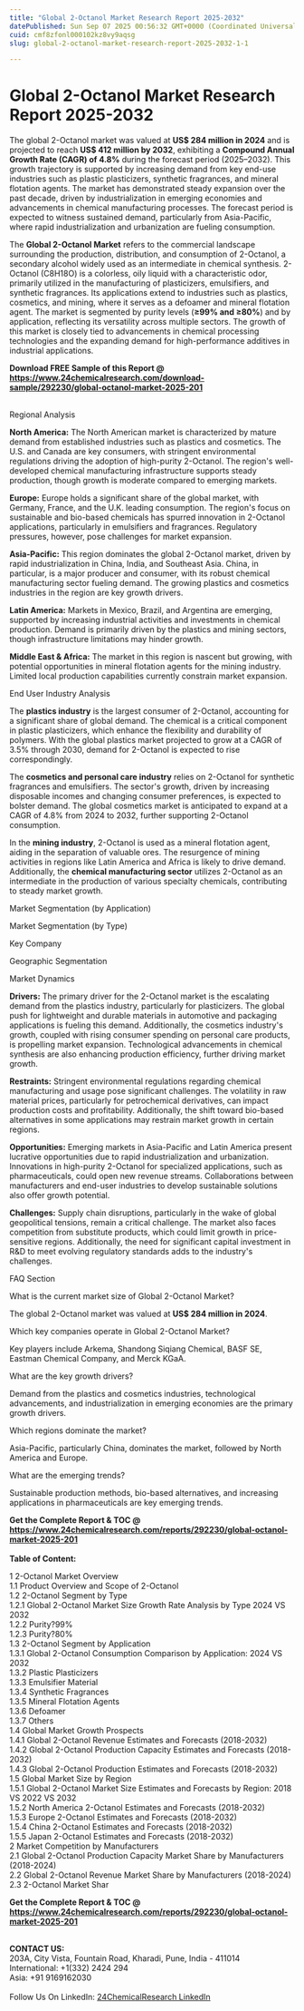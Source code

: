 ```yaml
---
title: "Global 2-Octanol Market Research Report 2025-2032"
datePublished: Sun Sep 07 2025 00:56:32 GMT+0000 (Coordinated Universal Time)
cuid: cmf8zfonl000102kz8vy9aqsg
slug: global-2-octanol-market-research-report-2025-2032-1-1

---
```


# Global 2-Octanol Market Research Report 2025-2032

<p>The global 2-Octanol market was valued at <strong>US$ 284 million in 2024</strong> and is projected to reach <strong>US$ 412 million by 2032</strong>, exhibiting a <strong>Compound Annual Growth Rate (CAGR) of 4.8%</strong> during the forecast period (2025–2032). This growth trajectory is supported by increasing demand from key end-use industries such as plastic plasticizers, synthetic fragrances, and mineral flotation agents. The market has demonstrated steady expansion over the past decade, driven by industrialization in emerging economies and advancements in chemical manufacturing processes. The forecast period is expected to witness sustained demand, particularly from Asia-Pacific, where rapid industrialization and urbanization are fueling consumption.</p><p>
</p><p>The <strong>Global 2-Octanol Market</strong> refers to the commercial landscape surrounding the production, distribution, and consumption of 2-Octanol, a secondary alcohol widely used as an intermediate in chemical synthesis. 2-Octanol (C8H18O) is a colorless, oily liquid with a characteristic odor, primarily utilized in the manufacturing of plasticizers, emulsifiers, and synthetic fragrances. Its applications extend to industries such as plastics, cosmetics, and mining, where it serves as a defoamer and mineral flotation agent. The market is segmented by purity levels (<strong>≥99% and ≥80%</strong>) and by application, reflecting its versatility across multiple sectors. The growth of this market is closely tied to advancements in chemical processing technologies and the expanding demand for high-performance additives in industrial applications.</p><div><b>Download FREE Sample of this Report @ 
            <a href="https://www.24chemicalresearch.com/download-sample/292230/global-octanol-market-2025-201">
            https://www.24chemicalresearch.com/download-sample/292230/global-octanol-market-2025-201</a></b></div><br><p>
Regional Analysis</p><p>
</p><p><strong>North America:</strong> The North American market is characterized by mature demand from established industries such as plastics and cosmetics. The U.S. and Canada are key consumers, with stringent environmental regulations driving the adoption of high-purity 2-Octanol. The region's well-developed chemical manufacturing infrastructure supports steady production, though growth is moderate compared to emerging markets.</p><p>
</p><p><strong>Europe:</strong> Europe holds a significant share of the global market, with Germany, France, and the U.K. leading consumption. The region's focus on sustainable and bio-based chemicals has spurred innovation in 2-Octanol applications, particularly in emulsifiers and fragrances. Regulatory pressures, however, pose challenges for market expansion.</p><p>
</p><p><strong>Asia-Pacific:</strong> This region dominates the global 2-Octanol market, driven by rapid industrialization in China, India, and Southeast Asia. China, in particular, is a major producer and consumer, with its robust chemical manufacturing sector fueling demand. The growing plastics and cosmetics industries in the region are key growth drivers.</p><p>
</p><p><strong>Latin America:</strong> Markets in Mexico, Brazil, and Argentina are emerging, supported by increasing industrial activities and investments in chemical production. Demand is primarily driven by the plastics and mining sectors, though infrastructure limitations may hinder growth.</p><p>
</p><p><strong>Middle East &amp; Africa:</strong> The market in this region is nascent but growing, with potential opportunities in mineral flotation agents for the mining industry. Limited local production capabilities currently constrain market expansion.</p><p>
End User Industry Analysis</p><p>
</p><p>The <strong>plastics industry</strong> is the largest consumer of 2-Octanol, accounting for a significant share of global demand. The chemical is a critical component in plastic plasticizers, which enhance the flexibility and durability of polymers. With the global plastics market projected to grow at a CAGR of 3.5% through 2030, demand for 2-Octanol is expected to rise correspondingly.</p><p>
</p><p>The <strong>cosmetics and personal care industry</strong> relies on 2-Octanol for synthetic fragrances and emulsifiers. The sector's growth, driven by increasing disposable incomes and changing consumer preferences, is expected to bolster demand. The global cosmetics market is anticipated to expand at a CAGR of 4.8% from 2024 to 2032, further supporting 2-Octanol consumption.</p><p>
</p><p>In the <strong>mining industry</strong>, 2-Octanol is used as a mineral flotation agent, aiding in the separation of valuable ores. The resurgence of mining activities in regions like Latin America and Africa is likely to drive demand. Additionally, the <strong>chemical manufacturing sector</strong> utilizes 2-Octanol as an intermediate in the production of various specialty chemicals, contributing to steady market growth.</p><p>
Market Segmentation (by Application)</p><p>
</p><p>
Market Segmentation (by Type)</p><p>
</p><p>
Key Company</p><p>
</p><p>
Geographic Segmentation</p><p>
</p><p>
Market Dynamics</p><p>
</p><p><strong>Drivers:</strong> The primary driver for the 2-Octanol market is the escalating demand from the plastics industry, particularly for plasticizers. The global push for lightweight and durable materials in automotive and packaging applications is fueling this demand. Additionally, the cosmetics industry's growth, coupled with rising consumer spending on personal care products, is propelling market expansion. Technological advancements in chemical synthesis are also enhancing production efficiency, further driving market growth.</p><p>
</p><p><strong>Restraints:</strong> Stringent environmental regulations regarding chemical manufacturing and usage pose significant challenges. The volatility in raw material prices, particularly for petrochemical derivatives, can impact production costs and profitability. Additionally, the shift toward bio-based alternatives in some applications may restrain market growth in certain regions.</p><p>
</p><p><strong>Opportunities:</strong> Emerging markets in Asia-Pacific and Latin America present lucrative opportunities due to rapid industrialization and urbanization. Innovations in high-purity 2-Octanol for specialized applications, such as pharmaceuticals, could open new revenue streams. Collaborations between manufacturers and end-user industries to develop sustainable solutions also offer growth potential.</p><p>
</p><p><strong>Challenges:</strong> Supply chain disruptions, particularly in the wake of global geopolitical tensions, remain a critical challenge. The market also faces competition from substitute products, which could limit growth in price-sensitive regions. Additionally, the need for significant capital investment in R&amp;D to meet evolving regulatory standards adds to the industry's challenges.</p><p>
FAQ Section</p><p>
What is the current market size of Global 2-Octanol Market?</p><p>
</p><p>The global 2-Octanol market was valued at <strong>US$ 284 million in 2024</strong>.</p><p>
Which key companies operate in Global 2-Octanol Market?</p><p>
</p><p>Key players include Arkema, Shandong Siqiang Chemical, BASF SE, Eastman Chemical Company, and Merck KGaA.</p><p>
What are the key growth drivers?</p><p>
</p><p>Demand from the plastics and cosmetics industries, technological advancements, and industrialization in emerging economies are the primary growth drivers.</p><p>
Which regions dominate the market?</p><p>
</p><p>Asia-Pacific, particularly China, dominates the market, followed by North America and Europe.</p><p>
What are the emerging trends?</p><p>
</p><p>Sustainable production methods, bio-based alternatives, and increasing applications in pharmaceuticals are key emerging trends.</p>

<div><b>Get the Complete Report & TOC @ 
            <a href="https://www.24chemicalresearch.com/reports/292230/global-octanol-market-2025-201">
            https://www.24chemicalresearch.com/reports/292230/global-octanol-market-2025-201</a></b></div><br>
            <b>Table of Content:</b><p>1 2-Octanol Market Overview<br />
    1.1 Product Overview and Scope of 2-Octanol<br />
    1.2 2-Octanol Segment by Type<br />
        1.2.1 Global 2-Octanol Market Size Growth Rate Analysis by Type 2024 VS 2032<br />
        1.2.2 Purity?99%<br />
        1.2.3 Purity?80%<br />
    1.3 2-Octanol Segment by Application<br />
        1.3.1 Global 2-Octanol Consumption Comparison by Application: 2024 VS 2032<br />
        1.3.2 Plastic Plasticizers<br />
        1.3.3 Emulsifier Material<br />
        1.3.4 Synthetic Fragrances<br />
        1.3.5 Mineral Flotation Agents<br />
        1.3.6 Defoamer<br />
        1.3.7 Others<br />
    1.4 Global Market Growth Prospects<br />
        1.4.1 Global 2-Octanol Revenue Estimates and Forecasts (2018-2032)<br />
        1.4.2 Global 2-Octanol Production Capacity Estimates and Forecasts (2018-2032)<br />
        1.4.3 Global 2-Octanol Production Estimates and Forecasts (2018-2032)<br />
    1.5 Global Market Size by Region<br />
        1.5.1 Global 2-Octanol Market Size Estimates and Forecasts by Region: 2018 VS 2022 VS 2032<br />
        1.5.2 North America 2-Octanol Estimates and Forecasts (2018-2032)<br />
        1.5.3 Europe 2-Octanol Estimates and Forecasts (2018-2032)<br />
        1.5.4 China 2-Octanol Estimates and Forecasts (2018-2032)<br />
        1.5.5 Japan 2-Octanol Estimates and Forecasts (2018-2032)<br />
2 Market Competition by Manufacturers<br />
    2.1 Global 2-Octanol Production Capacity Market Share by Manufacturers (2018-2024)<br />
    2.2 Global 2-Octanol Revenue Market Share by Manufacturers (2018-2024)<br />
    2.3 2-Octanol Market Shar</p>

<div><b>Get the Complete Report & TOC @ 
            <a href="https://www.24chemicalresearch.com/reports/292230/global-octanol-market-2025-201">
            https://www.24chemicalresearch.com/reports/292230/global-octanol-market-2025-201</a></b></div><br>

<b>CONTACT US:</b><br>
            203A, City Vista, Fountain Road, Kharadi, Pune, India - 411014<br>
            International: +1(332) 2424 294<br>
            Asia: +91 9169162030 <br><br>
            Follow Us On LinkedIn: <a href="https://www.linkedin.com/company/24chemicalresearch/">24ChemicalResearch LinkedIn</a>